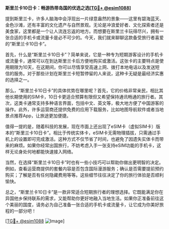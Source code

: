 **斯里兰卡10日卡：畅游热带岛国的优选之选[[TG💪+ @esim1088](https://t.me/s/esim1088)]**

提到斯里兰卡，许多人脑海中会浮现出一片绿意盎然的景象——这里有碧海蓝天、金色沙滩，还有丰富的文化遗产与自然景观。无论是冲浪爱好者、文化探索者还是美食家，这里都是一个让人流连忘返的地方。而想要在斯里兰卡玩得尽兴，拥有一张合适的手机卡或流量卡是必不可少的。今天，我们就来聊聊这款备受旅行者喜爱的“斯里兰卡10日卡”。

首先，什么是“斯里兰卡10日卡”？简单来说，它是一种专为短期游客设计的手机卡或流量卡，通常可以在到达斯里兰卡后方便地购买或激活。这张卡的主要特点是使用期限为10天，在这期间，你可以尽情享受高速上网、拨打本地电话以及发送短信的服务。对于那些计划在斯里兰卡短暂停留的人来说，这种卡无疑是最经济实惠的选择之一。

那么，“斯里兰卡10日卡”的具体优势在哪里呢？首先，它的价格非常亲民，相比其他长期使用的SIM卡，10日卡更适合预算有限但又希望保持通讯畅通的旅行者。其次，这类卡通常支持多种语言界面，包括中文、英文等，极大地方便了中国游客的操作。此外，许多运营商还提供免费的应用下载服务，比如地图导航软件或者当地景点推荐App，让旅途更加便捷。

值得一提的是，随着科技的发展，现在市面上还出现了eSIM卡（虚拟SIM卡）版本的“斯里兰卡10日卡”。相比于传统实体卡，eSIM卡无需物理插拔，只需通过手机上的设置即可完成激活。这种方式不仅节省了时间，也避免了因遗失实体卡而带来的麻烦。如果你经常出国旅行，不妨考虑入手一张支持eSIM功能的手机卡，这样无论身处何地都能快速接入网络。

当然，在选择“斯里兰卡10日卡”时也有一些小技巧可以帮助你做出更明智的决定。例如，查看运营商提供的套餐内容是否包含国际漫游服务；确认是否需要提前预约购买；了解是否有任何隐藏费用等等。这些细节往往决定了你的旅行体验是否顺利愉快。

总之，“斯里兰卡10日卡”是一款非常适合短期旅行者的理想选择。它既能满足你在异国他乡保持联系的需求，又能帮助你更好地融入当地生活。如果你正准备前往这个美丽的国度，请务必为自己准备一张合适的手机卡或流量卡，让它成为你美好旅程的一部分吧！

[[TG💪+ @esim1088](https://t.me/s/esim1088) ![Image](https://i.postimg.cc/4NQfJmqS/Snipaste-2025-05-13-00-14-12.png)]